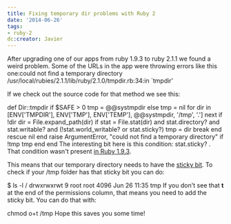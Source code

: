 ```yaml
---
title: Fixing temporary dir problems with Ruby 2
date: '2014-06-26'
tags:
- ruby-2
dc:creator: Javier
---
```


After upgrading one of our apps from ruby 1.9.3 to ruby 2.1.1 we found a weird problem. Some of the URLs in the app were throwing errors like this one:could not find a temporary directory
/usr/local/rubies/2.1.1/lib/ruby/2.1.0/tmpdir.rb:34:in `tmpdir'

<!--more-->If we check out the source code for that method we see this:

def Dir::tmpdir
  if $SAFE > 0
    tmp = @@systmpdir
  else
    tmp = nil
    for dir in [ENV['TMPDIR'], ENV['TMP'], ENV['TEMP'], @@systmpdir, '/tmp', '.']
      next if !dir
      dir = File.expand_path(dir)
      if stat = File.stat(dir) and stat.directory? and stat.writable? and
  (!stat.world_writable? or stat.sticky?)
tmp = dir
break
      end rescue nil
    end
    raise ArgumentError, "could not find a temporary directory" if !tmp
    tmp
  end
end
The interesting bit here is this condition: 
stat.sticky? . That condition wasn't present 
[in Ruby 1.9.3](http://rxr.whitequark.org/mri/source/lib/tmpdir.rb?v=1.9.3-p547).

This means that our temporary directory needs to have the 
[sticky bit](http://en.wikipedia.org/wiki/Sticky_bit). To check if your /tmp folder has that sticky bit you can do:

$ ls -l /
drwxrwxrwt   9 root     root      4096 Jun 26 11:35 tmp
If you don't see that 
**t**
 at the end of the permissions column, that means you need to add the sticky bit. You can do that with:

chmod o+t /tmp
Hope this saves you some time!
